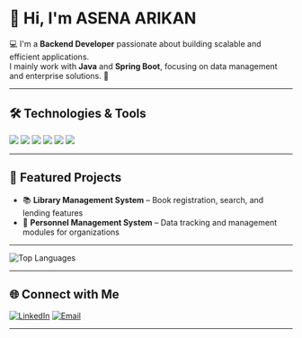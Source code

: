 # 👋 Hi, I'm ASENA ARIKAN  

💻 I'm a **Backend Developer** passionate about building scalable and efficient applications.  
I mainly work with **Java** and **Spring Boot**, focusing on data management and enterprise solutions. 🚀  

---

## 🛠️ Technologies & Tools

<p align="left">
  <img src="https://img.shields.io/badge/Java-ED8B00?style=for-the-badge&logo=openjdk&logoColor=white" />
  <img src="https://img.shields.io/badge/Spring_Boot-6DB33F?style=for-the-badge&logo=springboot&logoColor=white" />
  <img src="https://img.shields.io/badge/MySQL-4479A1?style=for-the-badge&logo=mysql&logoColor=white" />
  <img src="https://img.shields.io/badge/PostgreSQL-316192?style=for-the-badge&logo=postgresql&logoColor=white" />
  <img src="https://img.shields.io/badge/Git-F05032?style=for-the-badge&logo=git&logoColor=white" />
  <img src="https://img.shields.io/badge/GitHub-181717?style=for-the-badge&logo=github&logoColor=white" />
</p>

---

## 📂 Featured Projects
- 📚 **Library Management System** – Book registration, search, and lending features  
- 🏥 **Personnel Management System** – Data tracking and management modules for organizations  

---

![Top Languages](https://github-readme-stats.vercel.app/api/top-langs/?username=asenaarikan&layout=compact&theme=radical)

---

## 🌐 Connect with Me
[![LinkedIn](https://img.shields.io/badge/LinkedIn-0077B5?style=for-the-badge&logo=linkedin&logoColor=white)](https://www.linkedin.com/in/asena-arikan)
[![Email](https://img.shields.io/badge/Email-D14836?style=for-the-badge&logo=gmail&logoColor=white)](mailto:asena-arikan@outlook.com)

---
